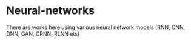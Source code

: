 # Neural-networks
There are works here using various neural network models (RNN, CNN, DNN, GAN, CRNN, RLNN ets)
